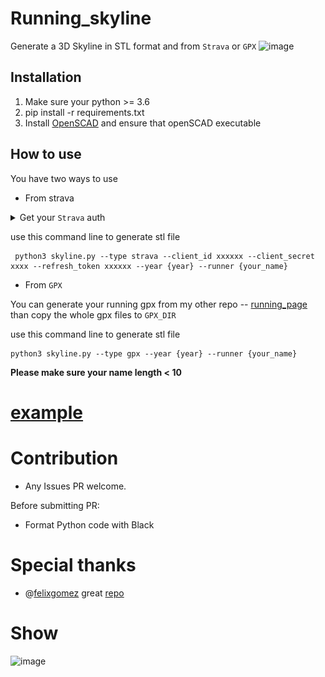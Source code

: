 # Running_skyline
Generate a 3D Skyline in STL format and from `Strava` or `GPX`
![image](https://user-images.githubusercontent.com/15976103/109935576-b54f1000-7d08-11eb-8170-cb930352e451.png)


## Installation

1. Make sure your python >= 3.6
2. pip install -r requirements.txt
3. Install [OpenSCAD](https://www.openscad.org/downloads.html) and ensure that openSCAD executable
## How to use
You have two ways to use

- From strava

<details>
<summary> Get your <code>Strava</code> auth </summary>
<br>

1. Sign in/Sign up [Strava](https://www.strava.com/) account
2. Open after successful Signin [Strava Developers](http://developers.strava.com) -> [Create & Manage Your App](https://strava.com/settings/api)

3. Create `My API Application`: Enter the following information

<br>

![My API Application](https://raw.githubusercontent.com/shaonianche/gallery/master/running_page/strava_settings_api.png)
Created successfully：

<br>

![](https://raw.githubusercontent.com/shaonianche/gallery/master/running_page/created_successfully_1.png)

4. Use the link below to request all permissions: Replace `${your_id}` in the link with `My API Application` Client ID 
```
https://www.strava.com/oauth/authorize?client_id=${your_id}&response_type=code&redirect_uri=http://localhost/exchange_token&approval_prompt=force&scope=read_all,profile:read_all,activity:read_all,profile:write,activity:write
```
![get_all_permissions](https://raw.githubusercontent.com/shaonianche/gallery/master/running_page/get_all_permissions.png)

5. Get the `code` value in the link   

<br>

example：
```
http://localhost/exchange_token?state=&code=1dab37edd9970971fb502c9efdd087f4f3471e6e&scope=read,activity:write,activity:read_all,profile:write,profile:read_all,read_all
```
`code` value：
```
1dab37edd9970971fb502c9efdd087f4f3471e6
```
![get_code](https://raw.githubusercontent.com/shaonianche/gallery/master/running_page/get_code.png)

6. Use `Client_id`、`Client_secret`、`Code` get `refresch_token`: Execute in `Terminal/iTerm`
```
curl -X POST https://www.strava.com/oauth/token \
-F client_id=${Your Client ID} \
-F client_secret=${Your Client Secret} \
-F code=${Your Code} \
-F grant_type=authorization_code
```
example：
```
curl -X POST https://www.strava.com/oauth/token \
-F client_id=12345 \
-F client_secret=b21******d0bfb377998ed1ac3b0 \
-F code=d09******b58abface48003 \
-F grant_type=authorization_code
```
![get_refresch_token](https://raw.githubusercontent.com/shaonianche/gallery/master/running_page/get_refresch_token.png)

</details>

use this command line to generate stl file 

```shell
 python3 skyline.py --type strava --client_id xxxxxx --client_secret xxxx --refresh_token xxxxxx --year {year} --runner {your_name}
```

- From `GPX`

You can generate your running gpx from my other repo -- [running_page](https://github.com/yihong0618/running_page) than copy the whole gpx files to `GPX_DIR`

use this command line to generate stl file
```shell
python3 skyline.py --type gpx --year {year} --runner {your_name}
```

**Please make sure your name length < 10**
# [example](https://github.com/yihong0618/running_skyline/blob/main/example/running_yihong0618_2020.stl)

# Contribution

- Any Issues PR welcome.

Before submitting PR:
- Format Python code with Black

# Special thanks
- @[felixgomez](https://github.com/felixgomez/gitlab-skyline) great [repo](https://github.com/felixgomez/gitlab-skyline)

# Show
![image](https://user-images.githubusercontent.com/15976103/115823302-b105c000-a438-11eb-8f86-5743ead4c549.png)
